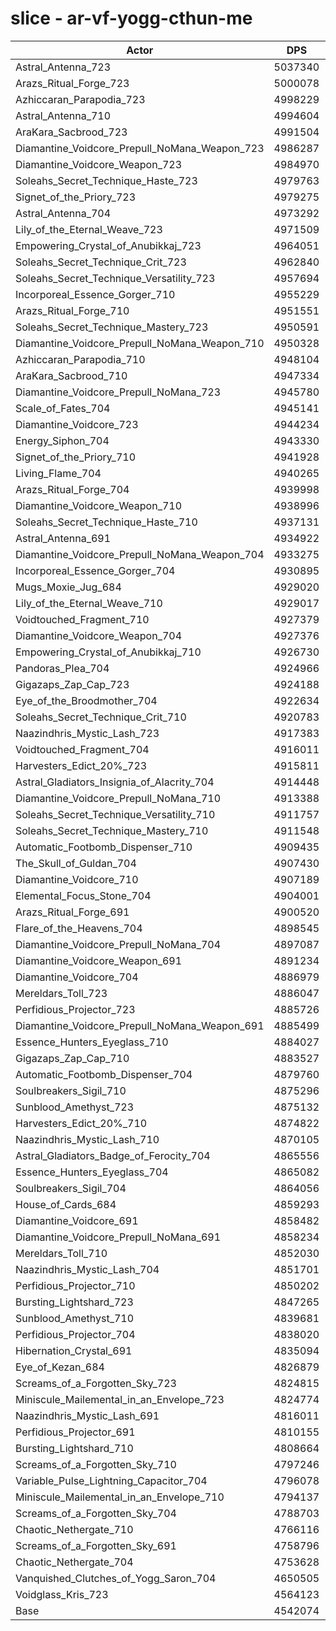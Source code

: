 # slice - ar-vf-yogg-cthun-me
| Actor | DPS | Increase |
|---|:---:|:---:|
|Astral_Antenna_723|5037340|10.90%|
|Arazs_Ritual_Forge_723|5000078|10.08%|
|Azhiccaran_Parapodia_723|4998229|10.04%|
|Astral_Antenna_710|4994604|9.96%|
|AraKara_Sacbrood_723|4991504|9.89%|
|Diamantine_Voidcore_Prepull_NoMana_Weapon_723|4986287|9.78%|
|Diamantine_Voidcore_Weapon_723|4984970|9.75%|
|Soleahs_Secret_Technique_Haste_723|4979763|9.64%|
|Signet_of_the_Priory_723|4979275|9.63%|
|Astral_Antenna_704|4973292|9.49%|
|Lily_of_the_Eternal_Weave_723|4971509|9.45%|
|Empowering_Crystal_of_Anubikkaj_723|4964051|9.29%|
|Soleahs_Secret_Technique_Crit_723|4962840|9.26%|
|Soleahs_Secret_Technique_Versatility_723|4957694|9.15%|
|Incorporeal_Essence_Gorger_710|4955229|9.10%|
|Arazs_Ritual_Forge_710|4951551|9.02%|
|Soleahs_Secret_Technique_Mastery_723|4950591|8.99%|
|Diamantine_Voidcore_Prepull_NoMana_Weapon_710|4950328|8.99%|
|Azhiccaran_Parapodia_710|4948104|8.94%|
|AraKara_Sacbrood_710|4947334|8.92%|
|Diamantine_Voidcore_Prepull_NoMana_723|4945780|8.89%|
|Scale_of_Fates_704|4945141|8.87%|
|Diamantine_Voidcore_723|4944234|8.85%|
|Energy_Siphon_704|4943330|8.83%|
|Signet_of_the_Priory_710|4941928|8.80%|
|Living_Flame_704|4940265|8.77%|
|Arazs_Ritual_Forge_704|4939998|8.76%|
|Diamantine_Voidcore_Weapon_710|4938996|8.74%|
|Soleahs_Secret_Technique_Haste_710|4937131|8.70%|
|Astral_Antenna_691|4934922|8.65%|
|Diamantine_Voidcore_Prepull_NoMana_Weapon_704|4933275|8.61%|
|Incorporeal_Essence_Gorger_704|4930895|8.56%|
|Mugs_Moxie_Jug_684|4929020|8.52%|
|Lily_of_the_Eternal_Weave_710|4929017|8.52%|
|Voidtouched_Fragment_710|4927379|8.48%|
|Diamantine_Voidcore_Weapon_704|4927376|8.48%|
|Empowering_Crystal_of_Anubikkaj_710|4926730|8.47%|
|Pandoras_Plea_704|4924966|8.43%|
|Gigazaps_Zap_Cap_723|4924188|8.41%|
|Eye_of_the_Broodmother_704|4922634|8.38%|
|Soleahs_Secret_Technique_Crit_710|4920783|8.34%|
|Naazindhris_Mystic_Lash_723|4917383|8.26%|
|Voidtouched_Fragment_704|4916011|8.23%|
|Harvesters_Edict_20%_723|4915811|8.23%|
|Astral_Gladiators_Insignia_of_Alacrity_704|4914448|8.20%|
|Diamantine_Voidcore_Prepull_NoMana_710|4913388|8.17%|
|Soleahs_Secret_Technique_Versatility_710|4911757|8.14%|
|Soleahs_Secret_Technique_Mastery_710|4911548|8.13%|
|Automatic_Footbomb_Dispenser_710|4909435|8.09%|
|The_Skull_of_Guldan_704|4907430|8.04%|
|Diamantine_Voidcore_710|4907189|8.04%|
|Elemental_Focus_Stone_704|4904001|7.97%|
|Arazs_Ritual_Forge_691|4900520|7.89%|
|Flare_of_the_Heavens_704|4898545|7.85%|
|Diamantine_Voidcore_Prepull_NoMana_704|4897087|7.82%|
|Diamantine_Voidcore_Weapon_691|4891234|7.69%|
|Diamantine_Voidcore_704|4886979|7.59%|
|Mereldars_Toll_723|4886047|7.57%|
|Perfidious_Projector_723|4885726|7.57%|
|Diamantine_Voidcore_Prepull_NoMana_Weapon_691|4885499|7.56%|
|Essence_Hunters_Eyeglass_710|4884027|7.53%|
|Gigazaps_Zap_Cap_710|4883527|7.52%|
|Automatic_Footbomb_Dispenser_704|4879760|7.43%|
|Soulbreakers_Sigil_710|4875296|7.34%|
|Sunblood_Amethyst_723|4875132|7.33%|
|Harvesters_Edict_20%_710|4874822|7.33%|
|Naazindhris_Mystic_Lash_710|4870105|7.22%|
|Astral_Gladiators_Badge_of_Ferocity_704|4865556|7.12%|
|Essence_Hunters_Eyeglass_704|4865082|7.11%|
|Soulbreakers_Sigil_704|4864056|7.09%|
|House_of_Cards_684|4859293|6.98%|
|Diamantine_Voidcore_691|4858482|6.97%|
|Diamantine_Voidcore_Prepull_NoMana_691|4858234|6.96%|
|Mereldars_Toll_710|4852030|6.82%|
|Naazindhris_Mystic_Lash_704|4851701|6.82%|
|Perfidious_Projector_710|4850202|6.78%|
|Bursting_Lightshard_723|4847265|6.72%|
|Sunblood_Amethyst_710|4839681|6.55%|
|Perfidious_Projector_704|4838020|6.52%|
|Hibernation_Crystal_691|4835094|6.45%|
|Eye_of_Kezan_684|4826879|6.27%|
|Screams_of_a_Forgotten_Sky_723|4824815|6.22%|
|Miniscule_Mailemental_in_an_Envelope_723|4824774|6.22%|
|Naazindhris_Mystic_Lash_691|4816011|6.03%|
|Perfidious_Projector_691|4810155|5.90%|
|Bursting_Lightshard_710|4808664|5.87%|
|Screams_of_a_Forgotten_Sky_710|4797246|5.62%|
|Variable_Pulse_Lightning_Capacitor_704|4796078|5.59%|
|Miniscule_Mailemental_in_an_Envelope_710|4794137|5.55%|
|Screams_of_a_Forgotten_Sky_704|4788703|5.43%|
|Chaotic_Nethergate_710|4766116|4.93%|
|Screams_of_a_Forgotten_Sky_691|4758796|4.77%|
|Chaotic_Nethergate_704|4753628|4.66%|
|Vanquished_Clutches_of_Yogg_Saron_704|4650505|2.39%|
|Voidglass_Kris_723|4564123|0.49%|
|Base|4542074|0.00%|
